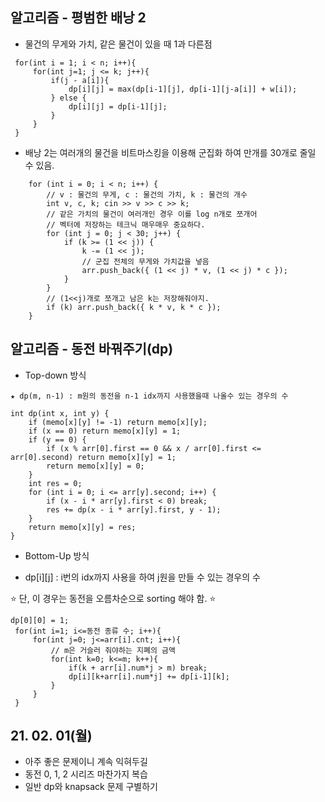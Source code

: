 ## 알고리즘 - 평범한 배낭 2

 - 물건의 무게와 가치, 같은 물건이 있을 때 1과 다른점

```
 for(int i = 1; i < n; i++){
     for(int j=1; j <= k; j++){
         if(j - a[i]){
             dp[i][j] = max(dp[i-1][j], dp[i-1][j-a[i]] + w[i]);
         } else {
             dp[i][j] = dp[i-1][j];
         }
     }
 }
```

 - 배낭 2는 여러개의 물건을 비트마스킹을 이용해 군집화 하여 만개를 30개로 줄일 수 있음.

```
	for (int i = 0; i < n; i++) {
		// v : 물건의 무게, c : 물건의 가치, k : 물건의 개수
		int v, c, k; cin >> v >> c >> k;
		// 같은 가치의 물건이 여러개인 경우 이를 log n개로 쪼개어
		// 벡터에 저장하는 테크닉 매우매우 중요하다.
		for (int j = 0; j < 30; j++) {
			if (k >= (1 << j)) {
				k -= (1 << j);
                // 군집 전체의 무게와 가치값을 넣음
				arr.push_back({ (1 << j) * v, (1 << j) * c });
			}
		}
		// (1<<j)개로 쪼개고 남은 k는 저장해줘야지.
		if (k) arr.push_back({ k * v, k * c });
	}
```

## 알고리즘 - 동전 바꿔주기(dp)

 - Top-down 방식

```
★ dp(m, n-1) : m원의 동전을 n-1 idx까지 사용했을때 나올수 있는 경우의 수

int dp(int x, int y) {
    if (memo[x][y] != -1) return memo[x][y];
    if (x == 0) return memo[x][y] = 1;
    if (y == 0) {
        if (x % arr[0].first == 0 && x / arr[0].first <= arr[0].second) return memo[x][y] = 1;
        return memo[x][y] = 0;
    }
    int res = 0;
    for (int i = 0; i <= arr[y].second; i++) {
        if (x - i * arr[y].first < 0) break;
        res += dp(x - i * arr[y].first, y - 1);
    }
    return memo[x][y] = res;
}
```

 - Bottom-Up 방식


 - dp[i][j] : i번의 idx까지 사용을 하여 j원을 만들 수 있는 경우의 수

 :star: 단, 이 경우는 동전을 오름차순으로 sorting 해야 함. :star:

```
dp[0][0] = 1;
 for(int i=1; i<=동전 종류 수; i++){
     for(int j=0; j<=arr[i].cnt; i++){
         // m은 거슬러 줘야하는 지폐의 금액
         for(int k=0; k<=m; k++){
             if(k + arr[i].num*j > m) break;
             dp[i][k+arr[i].num*j] += dp[i-1][k];
         }
     }
 }
```

## 21. 02. 01(월)

 - 아주 좋은 문제이니 계속 익혀두길
 - 동전 0, 1, 2 시리즈 마찬가지 복습
 - 일반 dp와 knapsack 문제 구별하기
 
